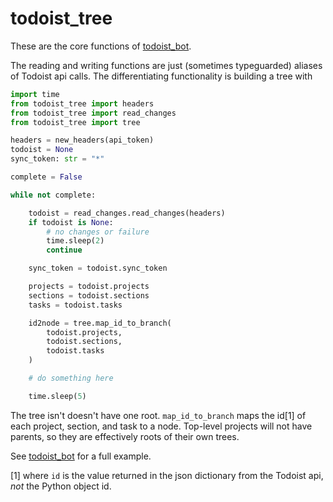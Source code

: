 # todoist_tree

These are the core functions of [todoist_bot](https://github.com/ShayHill/todoist_bot).

The reading and writing functions are just (sometimes typeguarded) aliases of Todoist api calls. The differentiating functionality is building a tree with

``` python
import time
from todoist_tree import headers
from todoist_tree import read_changes
from todoist_tree import tree

headers = new_headers(api_token)
todoist = None
sync_token: str = "*"

complete = False

while not complete:

    todoist = read_changes.read_changes(headers)
    if todoist is None:
        # no changes or failure
        time.sleep(2)
        continue

    sync_token = todoist.sync_token

    projects = todoist.projects
    sections = todoist.sections
    tasks = todoist.tasks

    id2node = tree.map_id_to_branch(
        todoist.projects,
        todoist.sections,
        todoist.tasks
    )

    # do something here

    time.sleep(5)
```

The tree isn't doesn't have one root. `map_id_to_branch` maps the id[1] of each project, section, and task to a node. Top-level projects will not have parents, so they are effectively roots of their own trees.

See [todoist_bot](https://github.com/ShayHill/todoist_bot) for a full example.

[1] where `id` is the value returned in the json dictionary from the Todoist api, *not* the Python object id.
